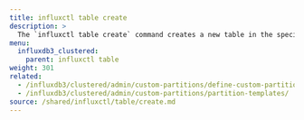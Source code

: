 ```yaml
---
title: influxctl table create
description: >
  The `influxctl table create` command creates a new table in the specified database.
menu:
  influxdb3_clustered:
    parent: influxctl table
weight: 301
related:
  - /influxdb3/clustered/admin/custom-partitions/define-custom-partitions/
  - /influxdb3/clustered/admin/custom-partitions/partition-templates/
source: /shared/influxctl/table/create.md
---
```


<!-- //SOURCE content/shared/influxctl/table/create.md -->

